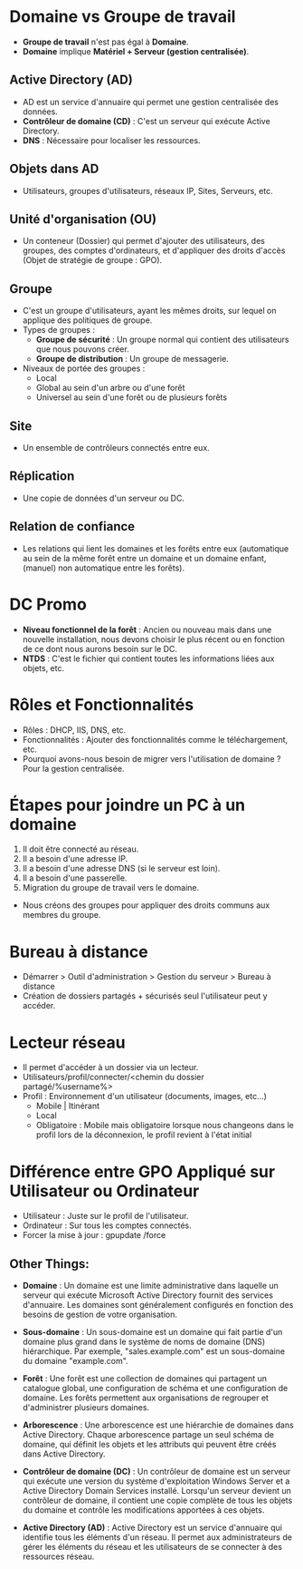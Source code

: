 # Domaine vs Groupe de travail
- **Groupe de travail** n'est pas égal à **Domaine**.
- **Domaine** implique **Matériel + Serveur (gestion centralisée)**.

## Active Directory (AD)
- AD est un service d'annuaire qui permet une gestion centralisée des données.
- **Contrôleur de domaine (CD)** : C'est un serveur qui exécute Active Directory.
- **DNS** : Nécessaire pour localiser les ressources.

## Objets dans AD
- Utilisateurs, groupes d'utilisateurs, réseaux IP, Sites, Serveurs, etc.

## Unité d'organisation (OU)
- Un conteneur (Dossier) qui permet d'ajouter des utilisateurs, des groupes, des comptes d'ordinateurs, et d'appliquer des droits d'accès (Objet de stratégie de groupe : GPO).

## Groupe
- C'est un groupe d'utilisateurs, ayant les mêmes droits, sur lequel on applique des politiques de groupe.
- Types de groupes :
  - **Groupe de sécurité** : Un groupe normal qui contient des utilisateurs que nous pouvons créer.
  - **Groupe de distribution** : Un groupe de messagerie.
- Niveaux de portée des groupes :
  - Local
  - Global au sein d'un arbre ou d'une forêt
  - Universel au sein d'une forêt ou de plusieurs forêts

## Site
- Un ensemble de contrôleurs connectés entre eux.

## Réplication
- Une copie de données d'un serveur ou DC.

## Relation de confiance
- Les relations qui lient les domaines et les forêts entre eux (automatique au sein de la même forêt entre un domaine et un domaine enfant, (manuel) non automatique entre les forêts).

# DC Promo
- **Niveau fonctionnel de la forêt** : Ancien ou nouveau mais dans une nouvelle installation, nous devons choisir le plus récent ou en fonction de ce dont nous aurons besoin sur le DC.
- **NTDS** : C'est le fichier qui contient toutes les informations liées aux objets, etc.

# Rôles et Fonctionnalités
- Rôles : DHCP, IIS, DNS, etc.
- Fonctionnalités : Ajouter des fonctionnalités comme le téléchargement, etc.
- Pourquoi avons-nous besoin de migrer vers l'utilisation de domaine ? Pour la gestion centralisée.

# Étapes pour joindre un PC à un domaine
1. Il doit être connecté au réseau.
2. Il a besoin d'une adresse IP.
3. Il a besoin d'une adresse DNS (si le serveur est loin).
4. Il a besoin d'une passerelle.
5. Migration du groupe de travail vers le domaine.
- Nous créons des groupes pour appliquer des droits communs aux membres du groupe.

# Bureau à distance
- Démarrer > Outil d'administration > Gestion du serveur > Bureau à distance
- Création de dossiers partagés + sécurisés seul l'utilisateur peut y accéder.

# Lecteur réseau
- Il permet d'accéder à un dossier via un lecteur.
- Utilisateurs/profil/connecter/<chemin du dossier partagé/%username%>
- Profil : Environnement d'un utilisateur (documents, images, etc...)
  - Mobile | Itinérant
  - Local
  - Obligatoire : Mobile mais obligatoire lorsque nous changeons dans le profil lors de la déconnexion, le profil revient à l'état initial

# Différence entre GPO Appliqué sur Utilisateur ou Ordinateur
- Utilisateur : Juste sur le profil de l'utilisateur.
- Ordinateur : Sur tous les comptes connectés.
- Forcer la mise à jour : gpupdate /force
## Other Things:

- **Domaine** : Un domaine est une limite administrative dans laquelle un serveur qui exécute Microsoft Active Directory fournit des services d'annuaire. Les domaines sont généralement configurés en fonction des besoins de gestion de votre organisation.

- **Sous-domaine** : Un sous-domaine est un domaine qui fait partie d'un domaine plus grand dans le système de noms de domaine (DNS) hiérarchique. Par exemple, "sales.example.com" est un sous-domaine du domaine "example.com".

- **Forêt** : Une forêt est une collection de domaines qui partagent un catalogue global, une configuration de schéma et une configuration de domaine. Les forêts permettent aux organisations de regrouper et d'administrer plusieurs domaines.

- **Arborescence** : Une arborescence est une hiérarchie de domaines dans Active Directory. Chaque arborescence partage un seul schéma de domaine, qui définit les objets et les attributs qui peuvent être créés dans Active Directory.

- **Contrôleur de domaine (DC)** : Un contrôleur de domaine est un serveur qui exécute une version du système d'exploitation Windows Server et a Active Directory Domain Services installé. Lorsqu'un serveur devient un contrôleur de domaine, il contient une copie complète de tous les objets du domaine et contrôle les modifications apportées à ces objets.

- **Active Directory (AD)** : Active Directory est un service d'annuaire qui identifie tous les éléments d'un réseau. Il permet aux administrateurs de gérer les éléments du réseau et les utilisateurs de se connecter à des ressources réseau.